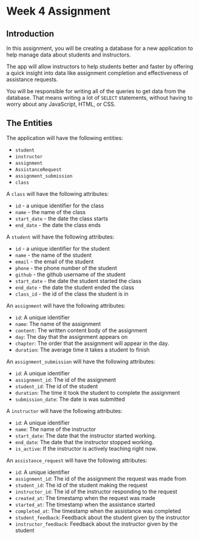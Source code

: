 # Week 4 Assignment

## Introduction

In this assignment, you will be creating a database for a new application to help manage data about students and instructors.

The app will allow instructors to help students better and faster by offering a quick
insight into data like assignment completion and effectiveness of assistance requests.

You will be responsible for writing all of the queries to get data from the database. That means writing a lot of `SELECT` statements, without having to worry about any JavaScript, HTML, or CSS.

## The Entities

The application will have the following entities:

- `student`
- `instructor`
- `assignment`
- `AssistanceRequest`
- `assignment_submission`
- `class`

A `class` will have the following attributes:

- `id` - a unique identifier for the class
- `name` - the name of the class
- `start_date` - the date the class starts
- `end_date` - the date the class ends

A `student` will have the following attributes:

- `id` - a unique identifier for the student
- `name` - the name of the student
- `email` - the email of the student
- `phone` - the phone number of the student
- `github` - the github username of the student
- `start_date` - the date the student started the class
- `end_date` - the date the student ended the class
- `class_id` - the id of the class the student is in

An `assignment` will have the following attributes:

- `id`: A unique identifier
- `name`: The name of the assignment
- `content`: The written content body of the assignment
- `day`: The day that the assignment appears on
- `chapter`: The order that the assignment will appear in the day.
- `duration`: The average time it takes a student to finish

An `assignment_submission` will have the following attributes:

- `id`: A unique identifier
- `assignment_id`: The id of the assignment
- `student_id`: The id of the student
- `duration`: The time it took the student to complete the assignment
- `submission_date`: The date is was submitted

A `instructor` will have the following attributes:

- `id`: A unique identifier
- `name`: The name of the instructor
- `start_date`: The date that the instructor started working.
- `end_date`: The date that the instructor stopped working.
- `is_active`: If the instructor is actively teaching right now.

An `assistance_request` will have the following attributes:

- `id`: A unique identifier
- `assignment_id`: The id of the assignment the request was made from
- `student_id`: The id of the student making the request
- `instructor_id`: The id of the instructor responding to the request
- `created_at`: The timestamp when the request was made
- `started_at`: The timestamp when the assistance started
- `completed_at`: The timestamp when the assistance was completed
- `student_feedback`: Feedback about the student given by the instructor
- `instructor_feedback`: Feedback about the instructor given by the student

